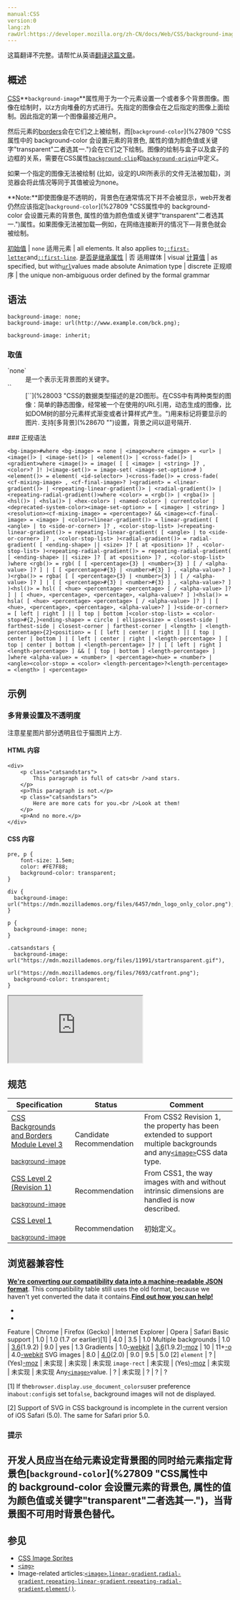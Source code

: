 ```yaml
---
manual:CSS
version:0
lang:zh
rawUrl:https://developer.mozilla.org/zh-CN/docs/Web/CSS/background-image
---
```




这篇翻译不完整。请帮忙从英语[翻译这篇文章](%28668 "")。





## 概述<a name="概述"></a>


[CSS](%28421 "/en-US/docs/CSS")**`background-image`**属性用于为一个元素设置一个或者多个背景图像。图像在绘制时，以z方向堆叠的方式进行。先指定的图像会在之后指定的图像上面绘制。因此指定的第一个图像最接近用户。



然后元素的[borders](%28669 "border")会在它们之上被绘制，而[`background-color`](%27809 "CSS属性中的 background-color 会设置元素的背景色, 属性的值为颜色值或关键字"transparent"二者选其一.")会在它们之下绘制。图像的绘制与盒子以及盒子的边框的关系，需要在CSS属性[`background-clip`](%27808 "background-clip  设置元素的背景（背景图片或颜色）是否延伸到边框下面。")和[`background-origin`](%27811 "background-origin 规定了指定背景图片background-image 属性的原点位置的背景相对区域.")中定义。



如果一个指定的图像无法被绘制 (比如，设定的URI所表示的文件无法被加载)，浏览器会将此情况等同于其值被设为none。

**Note:**即使图像是不透明的，背景色在通常情况下并不会被显示，web开发者仍然应该指定[`background-color`](%27809 "CSS属性中的 background-color 会设置元素的背景色, 属性的值为颜色值或关键字"transparent"二者选其一.")属性。如果图像无法被加载—例如，在网络连接断开的情况下—背景色就会被绘制。

[初始值](%28302 "") | `none` 
适用元素 | all elements. It also applies to[`::first-letter`](%27929 "CSS 伪元素 ::first-letter会选中某 block-level element（块级元素）第一行的第一个字母，并且文字所处的行之前没有其他内容（如图片和内联的表格） 。")and[`::first-line`](%27930 "::first-line CSS pseudo-element （CSS伪元素）在某 block-level element （块级元素）的第一行应用样式。第一行的长度取决于很多因素，包括元素宽度，文档宽度和文本的文字大小。"). 
[是否是继承属性](%28299 "") | 否 
适用媒体 | visual 
[计算值](%28304 "") | as specified, but with[`url`](%28245 "CSS 数据类型 <url> 指向一个资源。它没有独有的表达形式，只能通过 url() 函数定义。")values made absolute 
Animation type | discrete 
正规顺序 | the unique non-ambiguous order defined by the formal grammar 


## 语法<a name="语法"></a>

```
background-image: none;
background-image: url(http://www.example.com/bck.png);

background-image: inherit;
```





### 取值<a name="取值"></a>
<dl><dt id=''></dt><dt id=''>`none`</dt><dd>是一个表示无背景图的关键字。</dd><dt id=''>`<image>`</dt><dd>[`<image>`](%28003 "CSS的数据类型描述的是2D图形。在CSS中有两种类型的图像：简单的静态图像，经常被一个在使用的URL引用，动态生成的图像，比如DOM树的部分元素样式渐变或者计算样式产生。")用来标记将要显示的图片. 支持[多背景](%28670 "")设置，背景之间以逗号隔开.</dd></dl>
### 正规语法<a name="正规语法"></a>

```
<bg-image>#where <bg-image> = none | <image>where <image> = <url> | <image()> | <image-set()> | <element()> | <cross-fade()> | <gradient>where <image()> = image( [ [ <image> | <string> ]? , <color>? ]! )<image-set()> = image-set( <image-set-option># )<element()> = element( <id-selector> )<cross-fade()> = cross-fade( <cf-mixing-image> , <cf-final-image>? )<gradient> = <linear-gradient()> | <repeating-linear-gradient()> | <radial-gradient()> | <repeating-radial-gradient()>where <color> = <rgb()> | <rgba()> | <hsl()> | <hsla()> | <hex-color> | <named-color> | currentcolor | <deprecated-system-color><image-set-option> = [ <image> | <string> ] <resolution><cf-mixing-image> = <percentage>? && <image><cf-final-image> = <image> | <color><linear-gradient()> = linear-gradient( [ <angle> | to <side-or-corner> ]? , <color-stop-list> )<repeating-linear-gradient()> = repeating-linear-gradient( [ <angle> | to <side-or-corner> ]? , <color-stop-list> )<radial-gradient()> = radial-gradient( [ <ending-shape> || <size> ]? [ at <position> ]? , <color-stop-list> )<repeating-radial-gradient()> = repeating-radial-gradient( [ <ending-shape> || <size> ]? [ at <position> ]? , <color-stop-list> )where <rgb()> = rgb( [ [ <percentage>{3} | <number>{3} ] [ / <alpha-value> ]? ] | [ [ <percentage>#{3} | <number>#{3} ] , <alpha-value>? ] )<rgba()> = rgba( [ [ <percentage>{3} | <number>{3} ] [ / <alpha-value> ]? ] | [ [ <percentage>#{3} | <number>#{3} ] , <alpha-value>? ] )<hsl()> = hsl( [ <hue> <percentage> <percentage> [ / <alpha-value> ]? ] | [ <hue>, <percentage>, <percentage>, <alpha-value>? ] )<hsla()> = hsla( [ <hue> <percentage> <percentage> [ / <alpha-value> ]? ] | [ <hue>, <percentage>, <percentage>, <alpha-value>? ] )<side-or-corner> = [ left | right ] || [ top | bottom ]<color-stop-list> = <color-stop>#{2,}<ending-shape> = circle | ellipse<size> = closest-side | farthest-side | closest-corner | farthest-corner | <length> | <length-percentage>{2}<position> = [ [ left | center | right ] || [ top | center | bottom ] | [ left | center | right | <length-percentage> ] [ top | center | bottom | <length-percentage> ]? | [ [ left | right ] <length-percentage> ] && [ [ top | bottom ] <length-percentage> ] ]where <alpha-value> = <number> | <percentage><hue> = <number> | <angle><color-stop> = <color> <length-percentage>?<length-percentage> = <length> | <percentage>
```

## 示例<a name="示例"></a>

### 多背景设置及不透明度<a name="Multiple_backgrounds_and_transparency"></a>


注意星星图片部分透明且位于猫图片上方.


#### HTML 内容<a name="HTML_内容"></a>

```
<div>
    <p class="catsandstars">
        This paragraph is full of cats<br />and stars.
    </p>
    <p>This paragraph is not.</p>
    <p class="catsandstars">
        Here are more cats for you.<br />Look at them!
    </p>
    <p>And no more.</p>
</div>
```











#### CSS 内容<a name="CSS_内容"></a>

```
pre, p {
    font-size: 1.5em;
    color: #FE7F88;
    background-color: transparent;
}

div {
  background-image: url("https://mdn.mozillademos.org/files/6457/mdn_logo_only_color.png");
}

p {
  background-image: none;
}

.catsandstars {
  background-image:  url("https://mdn.mozillademos.org/files/11991/startransparent.gif"),
                     url("https://mdn.mozillademos.org/files/7693/catfront.png");
  background-color: transparent;
}
```





















<iframe src='https://mdn.mozillademos.org/zh-CN/docs/Web/CSS/background-image$samples/Multiple_backgrounds_and_transparency?revision=1379635' width='null' height='null'></iframe>



## 规范<a name="规范"></a>

Specification | Status | Comment 
 ---  |  ---  |  ---  | 
[CSS Backgrounds and Borders Module Level 3<br></br><small>background-image</small>](%28671 "") | Candidate Recommendation | From CSS2 Revision 1, the property has been extended to support multiple backgrounds and any[`<image>`](%28003 "CSS的数据类型描述的是2D图形。在CSS中有两种类型的图像：简单的静态图像，经常被一个在使用的URL引用，动态生成的图像，比如DOM树的部分元素样式渐变或者计算样式产生。")CSS data type. 
[CSS Level 2 (Revision 1)<br></br><small>background-image</small>](%28672 "") | Recommendation | From CSS1, the way images with and without intrinsic dimensions are handled is now described. 
[CSS Level 1<br></br><small>background-image</small>](%28673 "") | Recommendation | 初始定义。 


## 浏览器兼容性<a name="浏览器兼容性"></a>


**[We&#39;re converting our compatibility data into a machine-readable JSON format](%3344 "")**. This compatibility table still uses the old format, because we haven&#39;t yet converted the data it contains.**[Find out how you can help!](%3392 "")**


* 
* 

Feature | Chrome | Firefox (Gecko) | Internet Explorer | Opera | Safari 
Basic support | 1.0 | 1.0 (1.7 or earlier)[1] | 4.0 | 3.5 | 1.0 
Multiple backgrounds | 1.0 | [3.6](%4744 "Released on 2010-01-21.")(1.9.2) | 9.0 | yes | 1.3 
Gradients | 1.0[-webkit](%3568 "The name of this feature is prefixed with '-webkit' as this browser considers it experimental") | [3.6](%4744 "Released on 2010-01-21.")(1.9.2)[-moz](%3568 "The name of this feature is prefixed with '-moz' as this browser considers it experimental") | 10 | 11+[-o](%3568 "The name of this feature is prefixed with '-o' as this browser considers it experimental") | 4.0[-webkit](%3568 "The name of this feature is prefixed with '-webkit' as this browser considers it experimental") 
SVG images | 8.0 | [4.0](%3678 "Released on 2011-03-22.")(2.0) | 9.0 | 9.5 | 5.0 [2] 
`element` | ? | (Yes)[-moz](%3568 "The name of this feature is prefixed with '-moz' as this browser considers it experimental") | 未实现 | 未实现 | 未实现 
`image-rect` | 未实现 | (Yes)[-moz](%3568 "The name of this feature is prefixed with '-moz' as this browser considers it experimental") | 未实现 | 未实现 | 未实现 
Any[`<image>`](%28003 "CSS的数据类型描述的是2D图形。在CSS中有两种类型的图像：简单的静态图像，经常被一个在使用的URL引用，动态生成的图像，比如DOM树的部分元素样式渐变或者计算样式产生。")value. | ? | 未实现 | ? | ? | ? 





[1] If the`browser.display.use_document_colors`user preference in`about:config`is set to`false`, background images will not de displayed.



[2] Support of SVG in CSS background is incomplete in the current version of iOS Safari (5.0). The same for Safari prior 5.0.


### 提示<a name=".E6.8F.90.E7.A4.BA"></a>

## 开发人员应当在给元素设定背景图的同时给元素指定背景色[`background-color`](%27809 "CSS属性中的 background-color 会设置元素的背景色, 属性的值为颜色值或关键字"transparent"二者选其一.")，当背景图不可用时背景色替代。<a name="开发人员应当在给元素设定背景图的同时给元素指定背景色background-color，当背景图不可用时背景色替代。"></a>

## 参见<a name="参见"></a>

* [CSS Image Sprites](%28674 "")
* [`<img>`](%139 "HTML Image 元素（ <img> ）代表文档中的一个图像。")
* Image-related articles:[`<image>`](%28003 "CSS的数据类型描述的是2D图形。在CSS中有两种类型的图像：简单的静态图像，经常被一个在使用的URL引用，动态生成的图像，比如DOM树的部分元素样式渐变或者计算样式产生。"),[`linear-gradient`](%28031 "CSS linear-gradient() 函数用于创建一个表示两种或多种颜色线性渐变的图片。其结果属于<gradient>数据类型，是一种特别的<image>数据类型。"),[`radial-gradient`](%28140 "CSS radial-gradient() 函数创建一个<image>，用来展示由原点（渐变中心）辐射开的颜色渐变。这个方法得到的是一个CSS<gradient>数据类型的对象。"),[`repeating-linear-gradient`](%28148 "CSS函数 repeating-linear-gradient() 创建一个由重复线性渐变组成的<image>， 这是一个类似 linear-gradient 的函数，并且采用相同的参数，但是它会在所有方向上重复渐变以覆盖其整个容器. 这个函数的结果是一个<gradient> 数据类型的对象, 这是一个特殊的<image>类型。"),[`repeating-radial-gradient`](%28149 "CSS函数repeating-radial-gradient() 创建一个从原点辐射的重复渐变组成的<image> 。它类似于radial-gradient 并且采用相同的参数，但是它会在所有方向上重复颜色，以覆盖其整个容器。函数的结果是  <gradient> 数据类型的对象， 是一种特殊的<image>类型。"),[`element()`](%27918 "The element() CSS function defines an <image> value generated from an arbitrary HTML element. This image is live, meaning that if the HTML element is changed, the CSS properties using the resulting value are automatically updated.").



